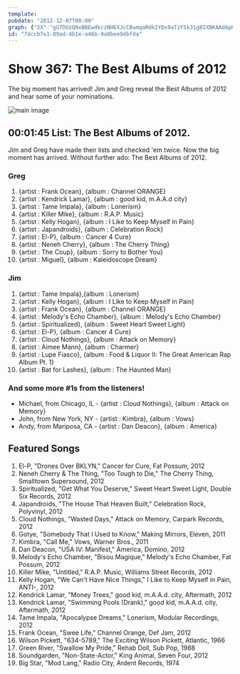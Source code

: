 ```yaml
---
template: 
pubdate: "2012-12-07T00:00"
graph: {"2X":"gU7DUzQ0xBBEwdkczNHEXJcCBumqaRdkIYDx9aTzF5k31g8IXBKAAd4pKUIfBHvXPpxzVjdqRmDxWiI5BAoIjBDvbUCCctma0SloIrgWfzZ5WGBAXWMr6l9WMnebboy9WAUQ0TEwd7hxbPpFinzARzBIv7TlyXtRBENwFxzCjV"}
id: "7dccb7e1-09ad-4b1e-a46b-9a8bee9dbfda"
---
```






# Show 367: The Best Albums of 2012

The big moment has arrived! Jim and Greg reveal the Best Albums of 2012 and hear some of your nominations.

![main image](https://static.soundopinions.org/images/2012/bestof2012.jpg)



## 00:01:45 List: The Best Albums of 2012.

Jim and Greg have made their lists and checked 'em twice. Now the big moment has arrived. Without further ado: The Best Albums of 2012.


### Greg

1. {artist : Frank Ocean}, {album : Channel ORANGE}
2. {artist : Kendrick Lamar}, {album : good kid, m.A.A.d city}
3. {artist : Tame Impala}, {album : Lonerism}
4. {artist : Killer Mike}, {album : R.A.P. Music}
5. {artist : Kelly Hogan}, {album : I Like to Keep Myself in Pain}
6. {artist : Japandroids}, {album : Celebration Rock}
7. {artist : El-P}, {album : Cancer 4 Cure}
8. {artist : Neneh Cherry}, {album : The Cherry Thing}
9. {artist : The Coup}, {album : Sorry to Bother You}
10. {artist : Miguel}, {album : Kaleidoscope Dream}


### Jim

1. {artist : Tame Impala},{album : Lonerism}
2. {artist : Kelly Hogan}, {album : I Like to Keep Myself in Pain}
3. {artist : Frank Ocean}, {album : Channel ORANGE}
4. {artist : Melody's Echo Chamber}, {album : Melody's Echo Chamber}
5. {artist : Spiritualized}, {album : Sweet Heart Sweet Light}
6. {artist : El-P}, {album : Cancer 4 Cure}
7. {artist : Cloud Nothings}, {album : Attack on Memory}
8. {artist : Aimee Mann}, {album : Charmer}
9. {artist : Lupe Fiasco}, {album : Food & Liquor II: The Great American Rap Album Pt. 1}
10. {artist : Bat for Lashes}, {album : The Haunted Man}


### And some more #1s from the listeners!

- Michael, from Chicago, IL - {artist : Cloud Nothings}, {album : Attack on Memory}
- John, from New York, NY - {artist : Kimbra}, {album : Vows}
- Andy, from Mariposa, CA - {artist : Dan Deacon}, {album : America}



## Featured Songs

1. El-P, "Drones Over BKLYN," Cancer for Cure, Fat Possum, 2012
2. Neneh Cherry & The Thing, "Too Tough to Die," The Cherry Thing, Smalltown Supersound, 2012
3. Spiritualized, "Get What You Deserve," Sweet Heart Sweet Light, Double Six Records, 2012
4. Japandroids, "The House That Heaven Built," Celebration Rock, Polyvinyl, 2012
5. Cloud Nothings, "Wasted Days," Attack on Memory, Carpark Records, 2012
6. Gotye, "Somebody That I Used to Know," Making Mirrors, Eleven, 2011
7. Kimbra, "Call Me," Vows, Warner Bros., 2011
8. Dan Deacon, "USA IV: Manifest," America, Domino, 2012
9. Melody's Echo Chamber, "Bisou Magique," Melody's Echo Chamber, Fat Possum, 2012
10. Killer Mike, "Untitled," R.A.P. Music, Williams Street Records, 2012
11. Kelly Hogan, "We Can't Have Nice Things," I Like to Keep Myself in Pain, ANTI-, 2012
12. Kendrick Lamar, "Money Trees," good kid, m.A.A.d. city, Aftermath, 2012
13. Kendrick Lamar, "Swimming Pools (Drank)," good kid, m.A.A.d. city, Aftermath, 2012
14. Tame Impala, "Apocalypse Dreams," Lonerism, Modular Recordings, 2012
15. Frank Ocean, "Swee Life," Channel Orange, Def Jam, 2012
16. Wilson Pickett, "634-5789," The Exciting Wilson Pickett, Atlantic, 1966
17. Green River, "Swallow My Pride," Rehab Doll, Sub Pop, 1988
18. Soundgarden, "Non-State-Actor," King Animal, Seven Four, 2012
19. Big Star, "Mod Lang," Radio City, Ardent Records, 1974